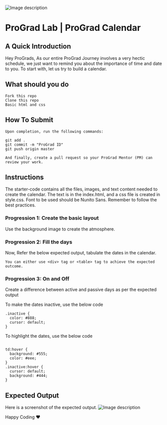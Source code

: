 ![Image description](https://i1.faceprep.in/ProGrad/prograd-logo.png)

# ProGrad Lab | ProGrad Calendar

## A Quick Introduction

Hey ProGrads, As our entire ProGrad Journey involves a very hectic schedule, we just want to remind you about the importance of time and date to you. To start with, let us try to build a calendar.


## What should you do
```
Fork this repo
Clone this repo
Basic html and css
```

## How To Submit
```
Upon completion, run the following commands:

git add .
git commit -m "ProGrad ID"
git push origin master

And finally, create a pull request so your ProGrad Mentor (PM) can review your work.
```

## Instructions
The starter-code contains all the files, images, and text content needed to create the calendar. The text is in the index.html, and a css file is created in style.css. Font to be used should be Nunito Sans. Remember to follow the best practices.

### Progression 1: Create the basic layout

Use the background image to create the atmosphere.

### Progression 2: Fill the days

Now, Refer the below expected output, tabulate the dates in the calendar.

```
You can either use <div> tag or <table> tag to achieve the expected outcome.
```

### Progression 3: On and Off 
Create a difference between active and passive days as per the expected output

To make the dates inactive, use the below code
```
.inactive {
  color: #888;
  cursor: default;
}
```
To highlight the dates, use the below code
```

td:hover {
  background: #555;
  color: #eee;
}
.inactive:hover {
  cursor: default;
  background: #444;
}
```
## Expected Output
Here is a screenshot of the expected output.
![Image description](https://i1.faceprep.in/ProGrad/Calendar-lab-1.png)

Happy Coding ❤️
